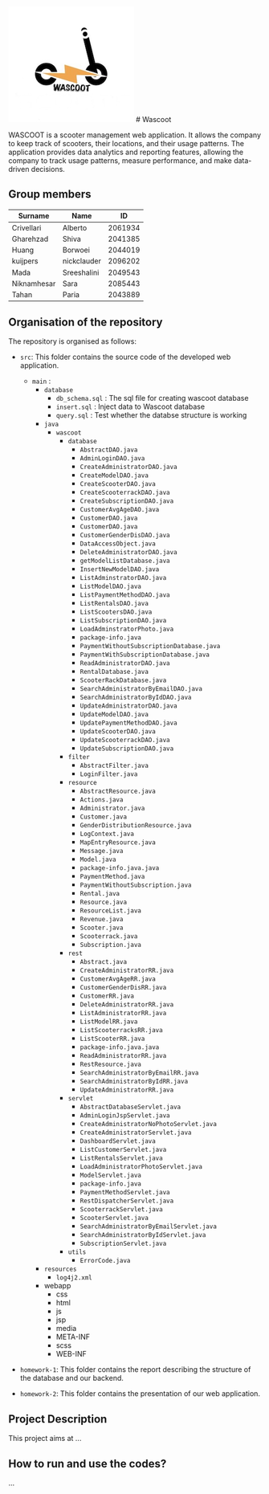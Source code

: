 <img src="./homework-1/figure/logo.jpg" width="250px">
# Wascoot 

WASCOOT is a scooter management web application. It allows the company to keep track of scooters, their locations, and their usage patterns.
The application provides data analytics and reporting features, allowing the company to track usage patterns, measure performance, and make data-driven decisions.
## Group members

| Surname       | Name          | ID       |
| ------------- | ------------- |----------|
| Crivellari	| Alberto	| 2061934	 |
| Gharehzad		| Shiva	| 2041385  |
| Huang	| Borwoei	| 2044019	 |
| kuijpers        | nickclauder	| 2096202	 |
| Mada | Sreeshalini | 2049543  |
| Niknamhesar | Sara | 2085443  |
| Tahan		| Paria		| 2043889	 |

## Organisation of the repository ###

The repository is organised as follows:

* `src`: This folder contains the source code of the developed web application.
    * `main` :
        * `database`
          * `db_schema.sql` : The sql file for creating wascoot database
          * `insert.sql` : Inject data to Wascoot database
          * `query.sql` : Test whether the databse structure is working
        * `java`
            * `wascoot`
                * `database`
                    * `AbstractDAO.java`
                    * `AdminLoginDAO.java`
                    * `CreateAdministratorDAO.java`
                    * `CreateModelDAO.java`
                    * `CreateScooterDAO.java`
                    * `CreateScooterrackDAO.java`
                    * `CreateSubscriptionDAO.java`
                    * `CustomerAvgAgeDAO.java`
                    * `CustomerDAO.java`
                    * `CustomerDAO.java`
                    * `CustomerGenderDisDAO.java`
                    * `DataAccessObject.java`
                    * `DeleteAdministratorDAO.java`
                    * `getModelListDatabase.java`
                    * `InsertNewModelDAO.java`
                    * `ListAdminstratorDAO.java`
                    * `ListModelDAO.java`
                    * `ListPaymentMethodDAO.java`
                    * `ListRentalsDAO.java`
                    * `ListScootersDAO.java`
                    * `ListSubscriptionDAO.java`
                    * `LoadAdminstratorPhoto.java`
                    * `package-info.java`
                    * `PaymentWithoutSubscriptionDatabase.java`
                    * `PaymentWithSubscriptionDatabase.java`
                    * `ReadAdministratorDAO.java`
                    * `RentalDatabase.java`
                    * `ScooterRackDatabase.java`
                    * `SearchAdministratorByEmailDAO.java`
                    * `SearchAdministratorByIdDAO.java`
                    * `UpdateAdministratorDAO.java`
                    * `UpdateModelDAO.java`
                    * `UpdatePaymentMethodDAO.java`
                    * `UpdateScooterDAO.java`
                    * `UpdateScooterrackDAO.java`
                    * `UpdateSubscriptionDAO.java`
                * `filter`
                    * `AbstractFilter.java`
                    * `LoginFilter.java`
                * `resource`
                    * `AbstractResource.java`
                    * `Actions.java`
                    * `Administrator.java`
                    * `Customer.java`
                    * `GenderDistributionResource.java`
                    * `LogContext.java`
                    * `MapEntryResource.java`
                    * `Message.java`
                    * `Model.java`
                    * `package-info.java.java`
                    * `PaymentMethod.java`
                    * `PaymentWithoutSubscription.java`
                    * `Rental.java`
                    * `Resource.java`
                    * `ResourceList.java`
                    * `Revenue.java`
                    * `Scooter.java`
                    * `Scooterrack.java`
                    * `Subscription.java`
                * `rest`
                    * `Abstract.java`
                    * `CreateAdministratorRR.java`
                    * `CustomerAvgAgeRR.java`
                    * `CustomerGenderDisRR.java`
                    * `CustomerRR.java`
                    * `DeleteAdministratorRR.java`
                    * `ListAdministratorRR.java`
                    * `ListModelRR.java`
                    * `ListScooterracksRR.java`
                    * `ListScooterRR.java`
                    * `package-info.java.java`
                    * `ReadAdministratorRR.java`
                    * `RestResource.java`
                    * `SearchAdministratorByEmailRR.java`
                    * `SearchAdministratorByIdRR.java`
                    * `UpdateAdministratorRR.java`
                * `servlet`
                    * `AbstractDatabaseServlet.java`
                    * `AdminLoginJspServlet.java`
                    * `CreateAdministratorNoPhotoServlet.java`
                    * `CreateAdministratorServlet.java`
                    * `DashboardServlet.java`
                    * `ListCustomerServlet.java`
                    * `ListRentalsServlet.java`
                    * `LoadAdministratorPhotoServlet.java`
                    * `ModelServlet.java`
                    * `package-info.java`
                    * `PaymentMethodServlet.java`
                    * `RestDispatcherServlet.java`
                    * `ScooterrackServlet.java`
                    * `ScooterServlet.java`
                    * `SearchAdministratorByEmailServlet.java`
                    * `SearchAdministratorByIdServlet.java`
                    * `SubscriptionServlet.java`
                * `utils`
                  * `ErrorCode.java`
        * `resources`
            * `log4j2.xml`
        * webapp
          * css
          * html
          * js
          * jsp
          * media
          * META-INF
          * scss
          * WEB-INF
            
* `homework-1`: This folder contains the report describing the structure of the database and our backend.
* `homework-2`: This folder contains the presentation of our web application.
## Project Description ##

This project aims at ...
## How to run and use the codes? ##

...
